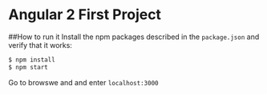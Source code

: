 # Angular 2 First Project

##How to run it
Install the npm packages described in the `package.json` and verify that it works:

```bash
$ npm install
$ npm start
```
Go to browswe and and enter ```localhost:3000 ```


